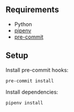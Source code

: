 ## Requirements

- Python
- [pipenv](https://pipenv.pypa.io/en/latest/)
- [pre-commit](https://pre-commit.com/)

## Setup

Install pre-commit hooks:

```
pre-commit install
```

Install dependencies:

```
pipenv install
```
